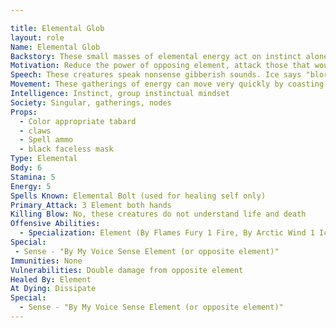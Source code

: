 ```yaml
---

title: Elemental Glob
layout: role
Name: Elemental Glob
Backstory: These small masses of elemental energy act on instinct alone, with no set goal or motivation in mind.  They attempt to destroy their elemental opposite at all costs.
Motivation: Reduce the power of opposing element, attack those that would harm the element or empower the opposing element.
Speech: These creatures speak nonsense gibberish sounds. Ice says "blorp". Stone says "groarroarroar". Lightning says "bzert". Fire says "fraar".
Movement: These gatherings of energy can move very quickly by coasting or rolling along the ground.
Intelligence: Instinct, group instinctual mindset
Society: Singular, gatherings, nodes
Props: 
  - Color appropriate tabard
  - claws
  - Spell ammo
  - black faceless mask
Type: Elemental
Body: 6
Stamina: 5
Energy: 5
Spells Known: Elemental Bolt (used for healing self only)
Primary_Attack: 3 Element both hands
Killing Blow: No, these creatures do not understand life and death
Offensive Abilities: 
  - Specialization: Element (By Flames Fury 1 Fire, By Arctic Wind 1 Ice, By Crushing Earth 1 Stone, By Thunders Crash 1 Lightning, By Natures Light 1 Healing, By Creeping Darkness 1 Harming)
Special:
 - Sense - "By My Voice Sense Element (or opposite element)"
Immunities: None
Vulnerabilities: Double damage from opposite element
Healed By: Element
At Dying: Dissipate
Special:
  - Sense - "By My Voice Sense Element (or opposite element)"
---
```

